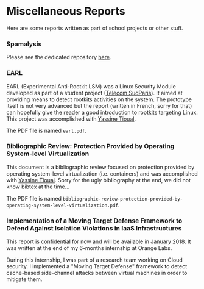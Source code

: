 # Miscellaneous Reports

Here are some reports written as part of school projects or other stuff.

### Spamalysis

Please see the dedicated repository [here](https://github.com/thithib/spamalysis).

### EARL

EARL (Experimental Anti-Rootkit LSM) was a Linux Security Module developed as part of a student project ([Telecom SudParis](http://www.telecom-sudparis.eu/en_accueil.html)). It aimed at providing means to detect rootkits activities on the system. The prototype itself is not very advanced but the report (written in French, sorry for that) can hopefully give the reader a good introduction to rootkits targeting Linux. This project was accomplished with [Yassine Tioual](https://github.com/nisay759).

The PDF file is named `earl.pdf`.

### Bibliographic Review: Protection Provided by Operating System-level Virtualization

This document is a bibliographic review focused on protection provided by operating system-level virtualization (i.e. containers) and was accomplished with [Yassine Tioual](https://github.com/nisay759). Sorry for the ugly bibliography at the end, we did not know bibtex at the time...

The PDF file is named `bibliographic-review-protection-provided-by-operating-system-level-virtualization.pdf`.

### Implementation of a Moving Target Defense Framework to Defend Against Isolation Violations in IaaS Infrastructures

This report is confidential for now and will be available in January 2018. It was written at the end of my 6-months internship at Orange Labs.

During this internship, I was part of a research team working on Cloud security. I implemented a "Moving Target Defense" framework to detect cache-based side-channel attacks between virtual machines in order to mitigate them.
